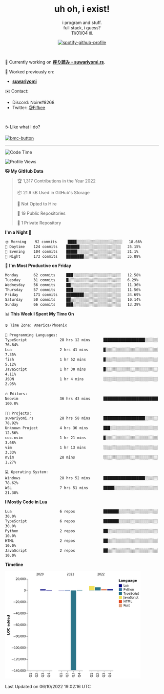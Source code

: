 <!--
**Nowaaru/nowaaru** is a ✨ _special_ ✨ repository because its `README.md` (this file) appears on your GitHub profile.

Here are some ideas to get you started:

- 🔭 I’m currently working on ...
- 🌱 I’m currently learning ...
- 👯 I’m looking to collaborate on ...
- 🤔 I’m looking for help with ...
- 💬 Ask me about ...
- 📫 How to reach me: ...
- 😄 Pronouns: ...
- ⚡ Fun fact: ...
-->

<h1 align="center"> uh oh, i exist!</h1>

<p align="center">
  i program and stuff.<br/>
  full stack, i guess?<br/>
  11/01/04 ♏ 
</p>

<!--
<p align="center">
╭──────────────────────────╮<br/>
│                        <a href="https://open.spotify.com/track/5iY3ZEHlQGFosdnROBDIg7?si=d7fd7fe8c7a747a1">Lavender</a>                      │<br/>
│               <a href="https://open.spotify.com/artist/6oeSQ4qmDQ7n89Rdt6tLLn?si=2773a05ce8b94a6c"><code>Rav</code></a>, <a href="https://open.spotify.com/artist/3vxcGARzVb3sETtt0Jxp7v?si=a4d26afacb46454f"><code>Kill Bill: The Rapper</code></a>               │<br/>
│             00:29 <a href="https://www.youtube.com/watch?v=dQw4w9WgXcQ">━━⬤</a>─────── 02:19              │<br/>
╰──────────────────────────╯<br/>
</p>
-->

<div align="center">

[![spotify-github-profile](https://spotify-github-profile.vercel.app/api/view?uid=fifkee&cover_image=true&theme=novatorem&bar_color=53b14f&bar_color_cover=true)](https://spotify-github-profile.vercel.app/api/view?uid=fifkee&redirect=true)

</div>
<br />

🦀 Currently working on **[座り読み・suwariyomi.rs](https://github.com/Nowaaru/suwariyomi.rs)**.

💫 Worked previously on: 
- **[suwariyomi](https://github.com/Nowaaru/suwariyomi)**



✉️ Contact:
- Discord: Noire#8268
- Twitter: <a href=https://twitter.com/@Fifkee>@Fifkee</a>

<br />

☕ Like what I do?

<a href="https://www.buymeacoffee.com/noire">
<img width="136" alt="bmc-button" src="https://user-images.githubusercontent.com/16274568/185726271-65d08167-e68c-49b1-bc12-8813b73cf0c0.png"></a>


---

<!--START_SECTION:waka-->
![Code Time](http://img.shields.io/badge/Code%20Time-187%20hrs%2058%20mins-blue)

![Profile Views](http://img.shields.io/badge/Profile%20Views-1-blue)

**🐱 My GitHub Data** 

> 🏆 1,317 Contributions in the Year 2022
 > 
> 📦 21.6 kB Used in GitHub's Storage 
 > 
> 🚫 Not Opted to Hire
 > 
> 📜 19 Public Repositories 
 > 
> 🔑 1 Private Repository 
 > 
**I'm a Night 🦉** 

```text
🌞 Morning    92 commits     ████░░░░░░░░░░░░░░░░░░░░░   18.66% 
🌆 Daytime    124 commits    ██████░░░░░░░░░░░░░░░░░░░   25.15% 
🌃 Evening    104 commits    █████░░░░░░░░░░░░░░░░░░░░   21.1% 
🌙 Night      173 commits    ████████░░░░░░░░░░░░░░░░░   35.09%

```
📅 **I'm Most Productive on Friday** 

```text
Monday       62 commits     ███░░░░░░░░░░░░░░░░░░░░░░   12.58% 
Tuesday      31 commits     █░░░░░░░░░░░░░░░░░░░░░░░░   6.29% 
Wednesday    56 commits     ██░░░░░░░░░░░░░░░░░░░░░░░   11.36% 
Thursday     57 commits     ███░░░░░░░░░░░░░░░░░░░░░░   11.56% 
Friday       171 commits    ████████░░░░░░░░░░░░░░░░░   34.69% 
Saturday     50 commits     ██░░░░░░░░░░░░░░░░░░░░░░░   10.14% 
Sunday       66 commits     ███░░░░░░░░░░░░░░░░░░░░░░   13.39%

```


📊 **This Week I Spent My Time On** 

```text
⌚︎ Time Zone: America/Phoenix

💬 Programming Languages: 
TypeScript               28 hrs 12 mins      ███████████████████░░░░░░   76.84% 
Lua                      2 hrs 41 mins       █░░░░░░░░░░░░░░░░░░░░░░░░   7.35% 
fish                     1 hr 52 mins        █░░░░░░░░░░░░░░░░░░░░░░░░   5.12% 
JavaScript               1 hr 30 mins        █░░░░░░░░░░░░░░░░░░░░░░░░   4.11% 
JSON                     1 hr 4 mins         ░░░░░░░░░░░░░░░░░░░░░░░░░   2.95%

🔥 Editors: 
Neovim                   36 hrs 43 mins      █████████████████████████   100.0%

🐱‍💻 Projects: 
suwariyomi.rs            28 hrs 58 mins      ███████████████████░░░░░░   78.92% 
Unknown Project          4 hrs 36 mins       ███░░░░░░░░░░░░░░░░░░░░░░   12.56% 
coc.nvim                 1 hr 21 mins        █░░░░░░░░░░░░░░░░░░░░░░░░   3.68% 
vim                      1 hr 13 mins        ░░░░░░░░░░░░░░░░░░░░░░░░░   3.33% 
nvim                     28 mins             ░░░░░░░░░░░░░░░░░░░░░░░░░   1.27%

💻 Operating System: 
Windows                  28 hrs 52 mins      ███████████████████░░░░░░   78.62% 
WSL                      7 hrs 51 mins       █████░░░░░░░░░░░░░░░░░░░░   21.38%

```

**I Mostly Code in Lua** 

```text
Lua                      6 repos             ███████░░░░░░░░░░░░░░░░░░   30.0% 
TypeScript               6 repos             ███████░░░░░░░░░░░░░░░░░░   30.0% 
Python                   2 repos             ██░░░░░░░░░░░░░░░░░░░░░░░   10.0% 
HTML                     2 repos             ██░░░░░░░░░░░░░░░░░░░░░░░   10.0% 
JavaScript               2 repos             ██░░░░░░░░░░░░░░░░░░░░░░░   10.0%

```


**Timeline**

![Chart not found](https://raw.githubusercontent.com/Nowaaru/Nowaaru/main/charts/bar_graph.png) 


 Last Updated on 06/10/2022 19:02:16 UTC
<!--END_SECTION:waka-->

<!--
[![Nowaaru's GitHub stats](https://github-readme-stats.vercel.app/api?username=Nowaaru&theme=dracula&show_icons=true)](https://github.com/anuraghazra/github-readme-stats)

[![Top Langs](https://github-readme-stats.vercel.app/api/top-langs/?username=Nowaaru&layout=compact&theme=dracula)](https://github.com/anuraghazra/github-readme-stats)
-->
